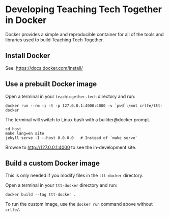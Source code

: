 # Developing Teaching Tech Together in Docker

Docker provides a simple and reproducible container for all of the
tools and libraries used to build Teaching Tech Together.

## Install Docker

See: https://docs.docker.com/install/

## Use a prebuilt Docker image

Open a terminal in your `teachtogether.tech` directory and run:

    docker run --rm -i -t -p 127.0.0.1:4000:4000 -v `pwd`:/mnt crlfe/ttt-docker

The terminal will switch to Linux bash with a builder@docker prompt.

    cd host
    make lang=en site
    jekyll serve -I --host 0.0.0.0   # Instead of `make serve`

Browse to http://127.0.0.1:4000 to see the in-development site.

## Build a custom Docker image

This is only needed if you modify files in the `ttt-docker` directory.

Open a terminal in your `ttt-docker` directory and run:

    docker build --tag ttt-docker .

To run the custom image, use the `docker run` command above without `crlfe/`.
